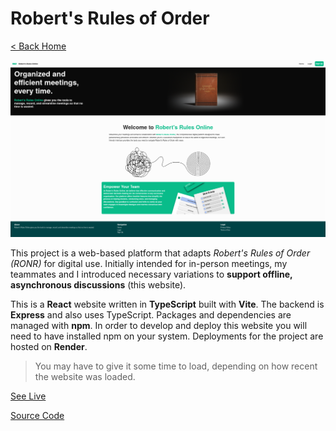 # Robert's Rules of Order

[< Back Home](/)

![Robert's Rules of Order Home Page](/images/ronr.png)

This project is a web-based platform that adapts _Robert's Rules of Order (RONR)_ for digital use. Initially intended for in-person meetings, my teammates and I introduced necessary variations to **support offline, asynchronous discussions** (this website).

This is a **React** website written in **TypeScript** built with **Vite**. The backend is **Express** and also uses TypeScript. Packages and dependencies are managed with **npm**. In order to develop and deploy this website you will need to have installed npm on your system. Deployments for the project are hosted on **Render**. 

> You may have to give it some time to load, depending on how recent the website was loaded.

[See Live](https://roberts-rules-online.onrender.com/)

[Source Code](https://github.com/immacdonald/roberts-rules-online)
